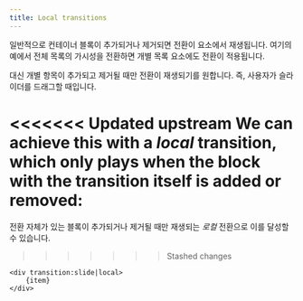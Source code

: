 ```yaml
---
title: Local transitions
---
```


일반적으로 컨테이너 블록이 추가되거나 제거되면 전환이 요소에서 재생됩니다. 여기의 예에서 전체 목록의 가시성을 전환하면 개별 목록 요소에도 전환이 적용됩니다.

대신 개별 항목이 추가되고 제거될 때만 전환이 재생되기를 원합니다. 즉, 사용자가 슬라이더를 드래그할 때입니다.

<<<<<<< Updated upstream
We can achieve this with a _local_ transition, which only plays when the block with the transition itself is added or removed:
=======
전환 자체가 있는 블록이 추가되거나 제거될 때만 재생되는 *로컬* 전환으로 이를 달성할 수 있습니다.
>>>>>>> Stashed changes

```svelte
<div transition:slide|local>
	{item}
</div>
```
